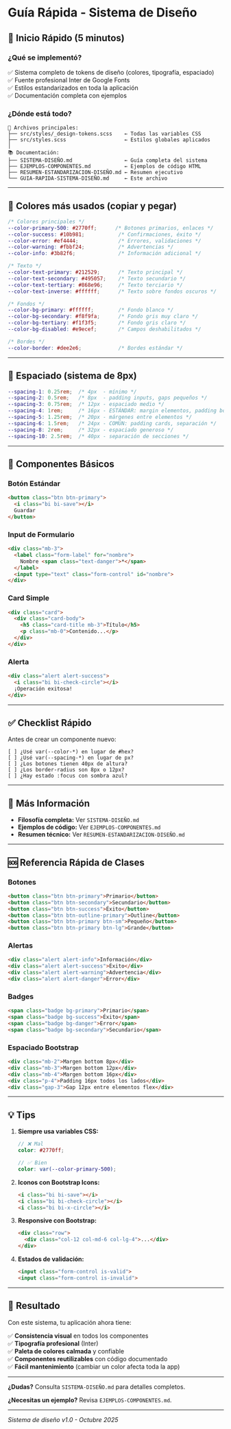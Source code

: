 # Guía Rápida - Sistema de Diseño

## 🚀 Inicio Rápido (5 minutos)

### ¿Qué se implementó?
✅ Sistema completo de tokens de diseño (colores, tipografía, espaciado)  
✅ Fuente profesional Inter de Google Fonts  
✅ Estilos estandarizados en toda la aplicación  
✅ Documentación completa con ejemplos

### ¿Dónde está todo?

```
📁 Archivos principales:
├── src/styles/_design-tokens.scss    ← Todas las variables CSS
├── src/styles.scss                   ← Estilos globales aplicados
│
📚 Documentación:
├── SISTEMA-DISEÑO.md                 ← Guía completa del sistema
├── EJEMPLOS-COMPONENTES.md           ← Ejemplos de código HTML
├── RESUMEN-ESTANDARIZACION-DISEÑO.md ← Resumen ejecutivo
└── GUIA-RAPIDA-SISTEMA-DISEÑO.md     ← Este archivo
```

---

## 🎨 Colores más usados (copiar y pegar)

```scss
/* Colores principales */
--color-primary-500: #2770ff;      /* Botones primarios, enlaces */
--color-success: #10b981;           /* Confirmaciones, éxito */
--color-error: #ef4444;             /* Errores, validaciones */
--color-warning: #fbbf24;           /* Advertencias */
--color-info: #3b82f6;              /* Información adicional */

/* Texto */
--color-text-primary: #212529;      /* Texto principal */
--color-text-secondary: #495057;    /* Texto secundario */
--color-text-tertiary: #868e96;     /* Texto terciario */
--color-text-inverse: #ffffff;      /* Texto sobre fondos oscuros */

/* Fondos */
--color-bg-primary: #ffffff;        /* Fondo blanco */
--color-bg-secondary: #f8f9fa;      /* Fondo gris muy claro */
--color-bg-tertiary: #f1f3f5;       /* Fondo gris claro */
--color-bg-disabled: #e9ecef;       /* Campos deshabilitados */

/* Bordes */
--color-border: #dee2e6;            /* Bordes estándar */
```

---

## 📏 Espaciado (sistema de 8px)

```scss
--spacing-1: 0.25rem;  /* 4px  - mínimo */
--spacing-2: 0.5rem;   /* 8px  - padding inputs, gaps pequeños */
--spacing-3: 0.75rem;  /* 12px - espaciado medio */
--spacing-4: 1rem;     /* 16px - ESTÁNDAR: margin elementos, padding botones */
--spacing-5: 1.25rem;  /* 20px - márgenes entre elementos */
--spacing-6: 1.5rem;   /* 24px - COMÚN: padding cards, separación */
--spacing-8: 2rem;     /* 32px - espaciado generoso */
--spacing-10: 2.5rem;  /* 40px - separación de secciones */
```

---

## 🔘 Componentes Básicos

### Botón Estándar
```html
<button class="btn btn-primary">
  <i class="bi bi-save"></i>
  Guardar
</button>
```

### Input de Formulario
```html
<div class="mb-3">
  <label class="form-label" for="nombre">
    Nombre <span class="text-danger">*</span>
  </label>
  <input type="text" class="form-control" id="nombre">
</div>
```

### Card Simple
```html
<div class="card">
  <div class="card-body">
    <h5 class="card-title mb-3">Título</h5>
    <p class="mb-0">Contenido...</p>
  </div>
</div>
```

### Alerta
```html
<div class="alert alert-success">
  <i class="bi bi-check-circle"></i>
  ¡Operación exitosa!
</div>
```

---

## ✅ Checklist Rápido

Antes de crear un componente nuevo:

```
[ ] ¿Usé var(--color-*) en lugar de #hex?
[ ] ¿Usé var(--spacing-*) en lugar de px?
[ ] ¿Los botones tienen 40px de altura?
[ ] ¿Los border-radius son 8px o 12px?
[ ] ¿Hay estado :focus con sombra azul?
```

---

## 📖 Más Información

- **Filosofía completa:** Ver `SISTEMA-DISEÑO.md`
- **Ejemplos de código:** Ver `EJEMPLOS-COMPONENTES.md`
- **Resumen técnico:** Ver `RESUMEN-ESTANDARIZACION-DISEÑO.md`

---

## 🆘 Referencia Rápida de Clases

### Botones
```html
<button class="btn btn-primary">Primario</button>
<button class="btn btn-secondary">Secundario</button>
<button class="btn btn-success">Éxito</button>
<button class="btn btn-outline-primary">Outline</button>
<button class="btn btn-primary btn-sm">Pequeño</button>
<button class="btn btn-primary btn-lg">Grande</button>
```

### Alertas
```html
<div class="alert alert-info">Información</div>
<div class="alert alert-success">Éxito</div>
<div class="alert alert-warning">Advertencia</div>
<div class="alert alert-danger">Error</div>
```

### Badges
```html
<span class="badge bg-primary">Primario</span>
<span class="badge bg-success">Éxito</span>
<span class="badge bg-danger">Error</span>
<span class="badge bg-secondary">Secundario</span>
```

### Espaciado Bootstrap
```html
<div class="mb-2">Margen bottom 8px</div>
<div class="mb-3">Margen bottom 12px</div>
<div class="mb-4">Margen bottom 16px</div>
<div class="p-4">Padding 16px todos los lados</div>
<div class="gap-3">Gap 12px entre elementos flex</div>
```

---

## 💡 Tips

1. **Siempre usa variables CSS:**
   ```scss
   // ❌ Mal
   color: #2770ff;
   
   // ✅ Bien
   color: var(--color-primary-500);
   ```

2. **Iconos con Bootstrap Icons:**
   ```html
   <i class="bi bi-save"></i>
   <i class="bi bi-check-circle"></i>
   <i class="bi bi-x-circle"></i>
   ```

3. **Responsive con Bootstrap:**
   ```html
   <div class="row">
     <div class="col-12 col-md-6 col-lg-4">...</div>
   </div>
   ```

4. **Estados de validación:**
   ```html
   <input class="form-control is-valid">
   <input class="form-control is-invalid">
   ```

---

## 🎯 Resultado

Con este sistema, tu aplicación ahora tiene:

✅ **Consistencia visual** en todos los componentes  
✅ **Tipografía profesional** (Inter)  
✅ **Paleta de colores calmada** y confiable  
✅ **Componentes reutilizables** con código documentado  
✅ **Fácil mantenimiento** (cambiar un color afecta toda la app)  

---

**¿Dudas?** Consulta `SISTEMA-DISEÑO.md` para detalles completos.

**¿Necesitas un ejemplo?** Revisa `EJEMPLOS-COMPONENTES.md`.

---

*Sistema de diseño v1.0 - Octubre 2025*

